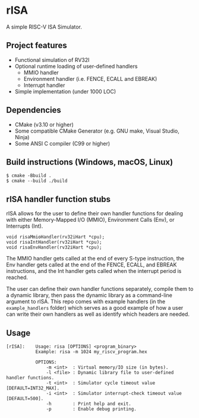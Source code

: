 # rISA
A simple RISC-V ISA Simulator.

## Project features
- Functional simulation of RV32I
- Optional runtime loading of user-defined handlers
    - MMIO handler
    - Environment handler (i.e. FENCE, ECALL and EBREAK)
    - Interrupt handler
- Simple implementation (under 1000 LOC)

## Dependencies
- CMake (v3.10 or higher)
- Some compatible CMake Generator (e.g. GNU make, Visual Studio, Ninja)
- Some ANSI C compiler (C99 or higher)

## Build instructions (Windows, macOS, Linux)
    
    $ cmake -Bbuild .
    $ cmake --build ./build

## rISA handler function stubs
rISA allows for the user to define their own handler functions for dealing with either
 Memory-Mapped I/O (MMIO), Environment Calls (Env), or Interrupts (Int).

    void risaMmioHandler(rv32iHart *cpu);
    void risaIntHandler(rv32iHart *cpu);
    void risaEnvHandler(rv32iHart *cpu);

The MMIO handler gets called at the end of every S-type instruction, the Env
handler gets called at the end of the FENCE, ECALL, and EBREAK instructions, and the Int handler
gets called when the interrupt period is reached.

The user can define their own handler functions separately, compile them to a dynamic library, then pass the
dynamic library as a command-line argument to rISA. This repo comes with example handlers 
(in the `example_handlers` folder) which serves as a good example of how a user can write their own handlers 
as well as identify which headers are needed.

## Usage

    [rISA]:    Usage: risa [OPTIONS] <program_binary>
               Example: risa -m 1024 my_riscv_program.hex
    
               OPTIONS:
                   -m <int>  : Virtual memory/IO size (in bytes).
                   -l <file> : Dynamic library file to user-defined handler functions.
                   -t <int>  : Simulator cycle timeout value [DEFAULT=INT32_MAX].
                   -i <int>  : Simulator interrupt-check timeout value [DEFAULT=500].
                   -h        : Print help and exit.
                   -p        : Enable debug printing.

